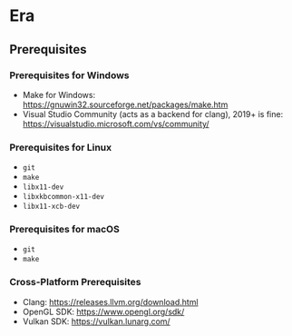 # Era

## Prerequisites

### Prerequisites for Windows

- Make for Windows: https://gnuwin32.sourceforge.net/packages/make.htm
- Visual Studio Community (acts as a backend for clang), 2019+ is fine: https://visualstudio.microsoft.com/vs/community/

### Prerequisites for Linux

- `git`
- `make`
- `libx11-dev`
- `libxkbcommon-x11-dev`
- `libx11-xcb-dev`

### Prerequisites for macOS

- `git`
- `make`

### Cross-Platform Prerequisites

- Clang: https://releases.llvm.org/download.html
- OpenGL SDK: https://www.opengl.org/sdk/
- Vulkan SDK: https://vulkan.lunarg.com/